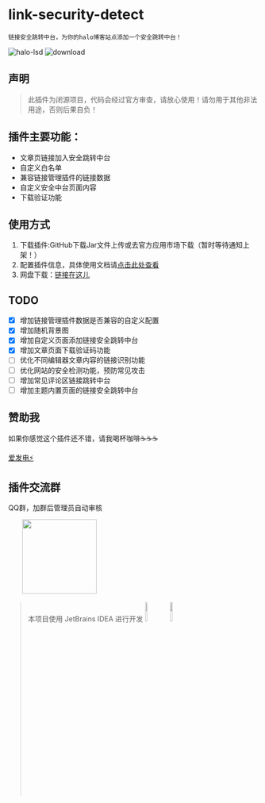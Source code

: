 # link-security-detect

`链接安全跳转中台，为你的halo博客站点添加一个安全跳转中台！`

![halo-lsd](https://github.com/wenjing-xin/plugins-links-security-detect/assets/130843859/c6980858-1c58-4641-b2f7-7351cf61982e)
![download](https://github.com/wenjing-xin/plugins-links-security-detect/assets/130843859/b018c139-0172-4c0d-a535-969ece514839)

## 声明
> 此插件为闭源项目，代码会经过官方审查，请放心使用！请勿用于其他非法用途，否则后果自负！

## 插件主要功能：
- 文章页链接加入安全跳转中台
- 自定义白名单
- 兼容链接管理插件的链接数据
- 自定义安全中台页面内容
- 下载验证功能

## 使用方式
1. 下载插件:GitHub下载Jar文件上传或去官方应用市场下载（暂时等待通知上架！）
2. 配置插件信息，具体使用文档请[点击此处查看](https://www.wenjing.xin/archives/407506e2-ce19-43bb-a7ee-4e92e054a91e)
3. 网盘下载：[链接在这儿](https://pan.baidu.com/s/1MH3-BuwdPQNrfFaS0JBb2w?pwd=njka)

## TODO
- [x] 增加链接管理插件数据是否兼容的自定义配置
- [x] 增加随机背景图
- [x] 增加自定义页面添加链接安全跳转中台
- [x] 增加文章页面下载验证码功能
- [ ] 优化不同编辑器文章内容的链接识别功能
- [ ] 优化网站的安全检测功能，预防常见攻击
- [ ] 增加常见评论区链接跳转中台
- [ ] 增加主题内置页面的链接安全跳转中台
## 赞助我
如果你感觉这个插件还不错，请我喝杯咖啡☕️☕️☕️

[爱发电⚡️](https://afdian.net/a/wb258123)

## 插件交流群
QQ群，加群后管理员自动审核
<div>
&emsp;&emsp;<img src="https://github.com/wenjing-xin/plugins-links-security-detect/assets/130843859/472abfb6-539f-4b3f-a292-c5f85c9f7d2e" width=150px />
</div>

> 本项目使用 JetBrains IDEA 进行开发
> <a href="https://www.jetbrains.com/?from=Toolkit"><img src="https://cdn.jsdelivr.net/gh/liuzhihang/oss/pic/article/jetbrains-logo-MrNwcp.png" width="10%" height="10%"></a>
> <a href="https://www.jetbrains.com/?from=Toolkit"><img src="https://cdn.jsdelivr.net/gh/liuzhihang/oss/pic/article/idea-logo-XpnqgG.png" width="10%" height="10%"> </a>




